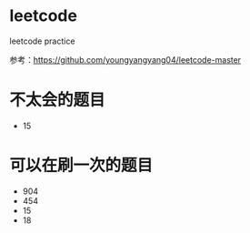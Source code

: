 # leetcode
leetcode practice

参考：https://github.com/youngyangyang04/leetcode-master

# 不太会的题目
- 15

# 可以在刷一次的题目
- 904
- 454
- 15
- 18
